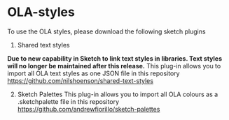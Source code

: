 # OLA-styles
To use the OLA styles, please download the following sketch plugins

1. Shared text styles

**Due to new capability in Sketch to link text styles in libraries. Text styles will no longer be maintained after this release.**
This plug-in allows you to import all OLA text styles as one JSON file in this repository
https://github.com/nilshoenson/shared-text-styles

2. Sketch Palettes
This plug-in allows you to import all OLA colours as a .sketchpalette file in this repository
https://github.com/andrewfiorillo/sketch-palettes
